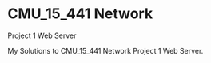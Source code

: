 # CMU_15_441 Network
Project 1 Web Server

My Solutions to CMU_15_441 Network Project 1 Web Server.
